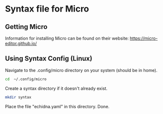 # Syntax file for Micro

## Getting Micro
Information for installing Micro can be found on their website: https://micro-editor.github.io/

## Using Syntax Config (Linux)
Navigate to the .config/micro directory on your system (should be in home).

```bash
cd  ~/.config/micro
```
Create a syntax directory if it doesn't already exist.

```bash
mkdir syntax
```
Place the file "echidna.yaml" in this directory. Done.
